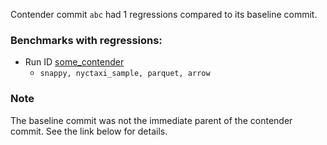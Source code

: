 Contender commit `abc` had 1 regressions compared to its baseline commit.

### Benchmarks with regressions:

- Run ID [some_contender](http://localhost/compare/runs/some_baseline...some_contender/)
  - `snappy, nyctaxi_sample, parquet, arrow`

### Note

The baseline commit was not the immediate parent of the contender commit. See the link below for details.

